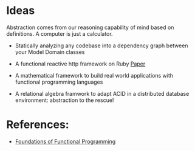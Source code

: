 # Ideas

Abstraction comes from our reasoning capability of mind based on definitions. A computer is just a calculator.

- Statically analyzing any codebase into a dependency graph between your Model Domain classes

- A functional reactive http framework on Ruby [Paper](http://haskell.cs.yale.edu/wp-content/uploads/2011/02/frp-1st.pdf)

- A mathematical framework to build real world applications with functional programming languages

- A relational algebra framwork to adapt ACID in a distributed database environment: abstraction to the rescue!


# References:

- [Foundations of Functional Programming](https://leanpub.com/foundationssoffunctionalprogramming)